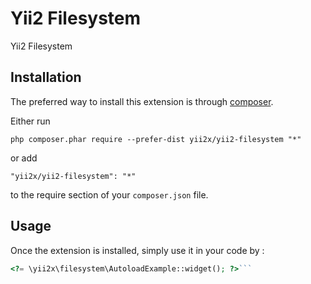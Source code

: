 Yii2 Filesystem
===============
Yii2 Filesystem

Installation
------------

The preferred way to install this extension is through [composer](http://getcomposer.org/download/).

Either run

```
php composer.phar require --prefer-dist yii2x/yii2-filesystem "*"
```

or add

```
"yii2x/yii2-filesystem": "*"
```

to the require section of your `composer.json` file.


Usage
-----

Once the extension is installed, simply use it in your code by  :

```php
<?= \yii2x\filesystem\AutoloadExample::widget(); ?>```